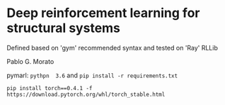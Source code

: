 # Deep reinforcement learning for structural systems
Defined based on 'gym' recommended syntax and tested on 'Ray' RLLib

Pablo G. Morato

pymarl:
`pythpn  3.6`
and
`pip install -r requirements.txt` 


```pip install torch==0.4.1 -f https://download.pytorch.org/whl/torch_stable.html```